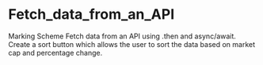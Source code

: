 # Fetch_data_from_an_API
Marking Scheme Fetch data from an API using .then and async/await. Create a sort button which allows the user to sort the data based on market cap and percentage change.

